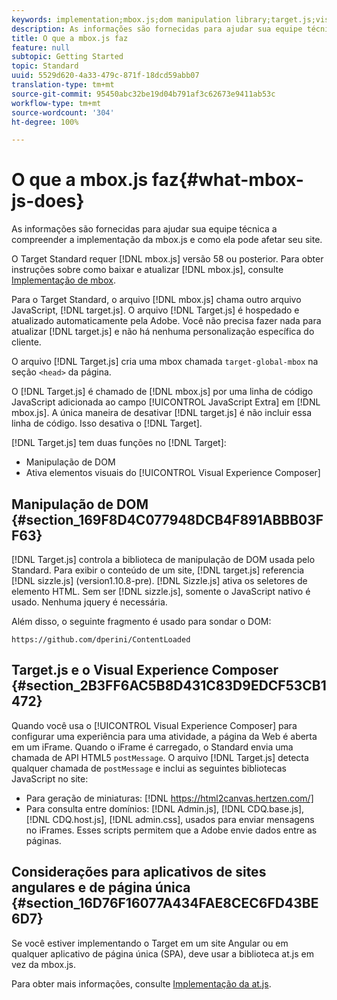 ```yaml
---
keywords: implementation;mbox.js;dom manipulation library;target.js;visual experience composer;iframe;angular sites;single page applications;single page app;SPA
description: As informações são fornecidas para ajudar sua equipe técnica a compreender a implementação da mbox.js e como ela pode afetar seu site.
title: O que a mbox.js faz
feature: null
subtopic: Getting Started
topic: Standard
uuid: 5529d620-4a33-479c-871f-18dcd59abb07
translation-type: tm+mt
source-git-commit: 95450abc32be19d04b791af3c62673e9411ab53c
workflow-type: tm+mt
source-wordcount: '304'
ht-degree: 100%

---
```



# O que a mbox.js faz{#what-mbox-js-does}

As informações são fornecidas para ajudar sua equipe técnica a compreender a implementação da mbox.js e como ela pode afetar seu site.

O Target Standard requer [!DNL mbox.js] versão 58 ou posterior. Para obter instruções sobre como baixar e atualizar [!DNL mbox.js], consulte [Implementação de mbox](/help/c-implementing-target/c-implementing-target-for-client-side-web/t-mbox-download/mbox-download.md#task_4EAE26BB84FD4E1D858F411AEDF4B420).

Para o Target Standard, o arquivo [!DNL mbox.js] chama outro arquivo JavaScript, [!DNL target.js]. O arquivo [!DNL Target.js] é hospedado e atualizado automaticamente pela Adobe. Você não precisa fazer nada para atualizar [!DNL target.js] e não há nenhuma personalização específica do cliente.

O arquivo [!DNL Target.js] cria uma mbox chamada `target-global-mbox` na seção `<head>` da página.

O [!DNL Target.js] é chamado de [!DNL mbox.js] por uma linha de código JavaScript adicionada ao campo [!UICONTROL JavaScript Extra] em [!DNL mbox.js]. A única maneira de desativar [!DNL target.js] é não incluir essa linha de código. Isso desativa o [!DNL Target].

[!DNL Target.js] tem duas funções no [!DNL Target]:

* Manipulação de DOM
* Ativa elementos visuais do [!UICONTROL Visual Experience Composer]

## Manipulação de DOM {#section_169F8D4C077948DCB4F891ABBB03FF63}

[!DNL Target.js] controla a biblioteca de manipulação de DOM usada pelo Standard. Para exibir o conteúdo de um site, [!DNL target.js] referencia [!DNL sizzle.js] (version1.10.8-pre). [!DNL Sizzle.js] ativa os seletores de elemento HTML. Sem ser [!DNL sizzle.js], somente o JavaScript nativo é usado. Nenhuma jquery é necessária.

Além disso, o seguinte fragmento é usado para sondar o DOM:

`https://github.com/dperini/ContentLoaded`

## Target.js e o Visual Experience Composer {#section_2B3FF6AC5B8D431C83D9EDCF53CB1472}

Quando você usa o [!UICONTROL Visual Experience Composer] para configurar uma experiência para uma atividade, a página da Web é aberta em um iFrame. Quando o iFrame é carregado, o Standard envia uma chamada de API HTML5 `postMessage`. O arquivo [!DNL Target.js] detecta qualquer chamada de `postMessage` e inclui as seguintes bibliotecas JavaScript no site:

* Para geração de miniaturas: [!DNL https://html2canvas.hertzen.com/]
* Para consulta entre domínios: [!DNL Admin.js], [!DNL CDQ.base.js], [!DNL CDQ.host.js], [!DNL admin.css], usados para enviar mensagens no iFrames. Esses scripts permitem que a Adobe envie dados entre as páginas.

## Considerações para aplicativos de sites angulares e de página única  {#section_16D76F16077A434FAE8CEC6FD43BE6D7}

Se você estiver implementando o Target em um site Angular ou em qualquer aplicativo de página única (SPA), deve usar a biblioteca at.js em vez da mbox.js.

Para obter mais informações, consulte [Implementação da at.js](/help/c-implementing-target/c-implementing-target-for-client-side-web/t-mbox-download/c-target-atjs-implementation/target-atjs-implementation.md#concept_8AC8D169E02944B1A547A0CAD97EAC17).
